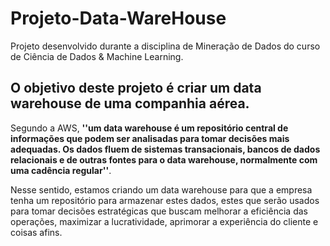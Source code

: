 # Projeto-Data-WareHouse
Projeto desenvolvido durante a disciplina de Mineração de Dados do curso de Ciência de Dados &amp; Machine Learning.

## O objetivo deste projeto é criar um data warehouse de uma companhia aérea.

Segundo a AWS, **''um data warehouse é um repositório central de informações que podem ser analisadas para tomar decisões mais adequadas. Os dados fluem de sistemas transacionais, bancos de dados relacionais e de outras fontes para o data warehouse, normalmente com uma cadência regular''**.

Nesse sentido, estamos criando um data warehouse para que a empresa tenha um repositório para armazenar estes dados, estes que serão usados para tomar decisões estratégicas que buscam melhorar a eficiência das operações, maximizar a lucratividade, aprimorar a experiência do cliente e coisas afins.
